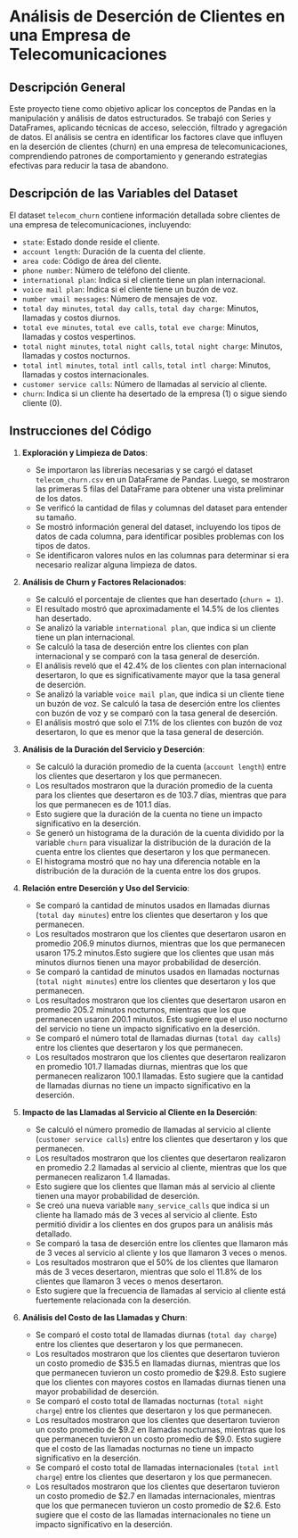 # Análisis de Deserción de Clientes en una Empresa de Telecomunicaciones

## Descripción General

Este proyecto tiene como objetivo aplicar los conceptos de Pandas en la manipulación y análisis de datos estructurados. Se trabajó con Series y DataFrames, aplicando técnicas de acceso, selección, filtrado y agregación de datos. El análisis se centra en identificar los factores clave que influyen en la deserción de clientes (churn) en una empresa de telecomunicaciones, comprendiendo patrones de comportamiento y generando estrategias efectivas para reducir la tasa de abandono.

## Descripción de las Variables del Dataset

El dataset `telecom_churn` contiene información detallada sobre clientes de una empresa de telecomunicaciones, incluyendo:

- `state`: Estado donde reside el cliente.
- `account length`: Duración de la cuenta del cliente.
- `area code`: Código de área del cliente.
- `phone number`: Número de teléfono del cliente.
- `international plan`: Indica si el cliente tiene un plan internacional.
- `voice mail plan`: Indica si el cliente tiene un buzón de voz.
- `number vmail messages`: Número de mensajes de voz.
- `total day minutes`, `total day calls`, `total day charge`: Minutos, llamadas y costos diurnos.
- `total eve minutes`, `total eve calls`, `total eve charge`: Minutos, llamadas y costos vespertinos.
- `total night minutes`, `total night calls`, `total night charge`: Minutos, llamadas y costos nocturnos.
- `total intl minutes`, `total intl calls`, `total intl charge`: Minutos, llamadas y costos internacionales.
- `customer service calls`: Número de llamadas al servicio al cliente.
- `churn`: Indica si un cliente ha desertado de la empresa (1) o sigue siendo cliente (0).

## Instrucciones del Código

1. **Exploración y Limpieza de Datos**:
    - Se importaron las librerías necesarias y se cargó el dataset `telecom_churn.csv` en un DataFrame de Pandas. Luego, se mostraron las primeras 5 filas del DataFrame para obtener una vista preliminar de los datos.
    - Se verificó la cantidad de filas y columnas del dataset para entender su tamaño.
    - Se mostró información general del dataset, incluyendo los tipos de datos de cada columna, para identificar posibles problemas con los tipos de datos.
    - Se identificaron valores nulos en las columnas para determinar si era necesario realizar alguna limpieza de datos.

2. **Análisis de Churn y Factores Relacionados**:
    - Se calculó el porcentaje de clientes que han desertado (`churn = 1`).
    - El resultado mostró que aproximadamente el 14.5% de los clientes han desertado.
    - Se analizó la variable `international plan`, que indica si un cliente tiene un plan internacional.
    - Se calculó la tasa de deserción entre los clientes con plan internacional y se comparó con la tasa general de deserción.
    - El análisis reveló que el 42.4% de los clientes con plan internacional desertaron, lo que es significativamente mayor que la tasa general de deserción.
    - Se analizó la variable `voice mail plan`, que indica si un cliente tiene un buzón de voz. Se calculó la tasa de deserción entre los clientes con buzón de voz y se comparó con la tasa general de deserción.
    - El análisis mostró que solo el 7.1% de los clientes con buzón de voz desertaron, lo que es menor que la tasa general de deserción.

3. **Análisis de la Duración del Servicio y Deserción**:
    - Se calculó la duración promedio de la cuenta (`account length`) entre los clientes que desertaron y los que permanecen.
    - Los resultados mostraron que la duración promedio de la cuenta para los clientes que desertaron es de 103.7 días, mientras que para los que permanecen es de 101.1 días.
    - Esto sugiere que la duración de la cuenta no tiene un impacto significativo en la deserción.
    - Se generó un histograma de la duración de la cuenta dividido por la variable `churn` para visualizar la distribución de la duración de la cuenta entre los clientes que desertaron y los que permanecen.
    - El histograma mostró que no hay una diferencia notable en la distribución de la duración de la cuenta entre los dos grupos.

4. **Relación entre Deserción y Uso del Servicio**:
    - Se comparó la cantidad de minutos usados en llamadas diurnas (`total day minutes`) entre los clientes que desertaron y los que permanecen.
    - Los resultados mostraron que los clientes que desertaron usaron en promedio 206.9 minutos diurnos, mientras que los que permanecen usaron 175.2 minutos.Esto sugiere que los clientes que usan más minutos diurnos tienen una mayor probabilidad de deserción.
    - Se comparó la cantidad de minutos usados en llamadas nocturnas (`total night minutes`) entre los clientes que desertaron y los que permanecen.
    - Los resultados mostraron que los clientes que desertaron usaron en promedio 205.2 minutos nocturnos, mientras que los que permanecen usaron 200.1 minutos. Esto sugiere que el uso nocturno del servicio no tiene un impacto significativo en la deserción.
    - Se comparó el número total de llamadas diurnas (`total day calls`) entre los clientes que desertaron y los que permanecen.
    - Los resultados mostraron que los clientes que desertaron realizaron en promedio 101.7 llamadas diurnas, mientras que los que permanecen realizaron 100.1 llamadas. Esto sugiere que la cantidad de llamadas diurnas no tiene un impacto significativo en la deserción.

5. **Impacto de las Llamadas al Servicio al Cliente en la Deserción**:
    - Se calculó el número promedio de llamadas al servicio al cliente (`customer service calls`) entre los clientes que desertaron y los que permanecen.
    - Los resultados mostraron que los clientes que desertaron realizaron en promedio 2.2 llamadas al servicio al cliente, mientras que los que permanecen realizaron 1.4 llamadas.
    - Esto sugiere que los clientes que llaman más al servicio al cliente tienen una mayor probabilidad de deserción.
    - Se creó una nueva variable `many_service_calls` que indica si un cliente ha llamado más de 3 veces al servicio al cliente. Esto permitió dividir a los clientes en dos grupos para un análisis más detallado.
    - Se comparó la tasa de deserción entre los clientes que llamaron más de 3 veces al servicio al cliente y los que llamaron 3 veces o menos.
    - Los resultados mostraron que el 50% de los clientes que llamaron más de 3 veces desertaron, mientras que solo el 11.8% de los clientes que llamaron 3 veces o menos desertaron.
    - Esto sugiere que la frecuencia de llamadas al servicio al cliente está fuertemente relacionada con la deserción.

6. **Análisis del Costo de las Llamadas y Churn**:
    - Se comparó el costo total de llamadas diurnas (`total day charge`) entre los clientes que desertaron y los que permanecen.
    - Los resultados mostraron que los clientes que desertaron tuvieron un costo promedio de $35.5 en llamadas diurnas, mientras que los que permanecen tuvieron un costo promedio de $29.8. Esto sugiere que los clientes con mayores costos en llamadas diurnas tienen una mayor probabilidad de deserción.
    - Se comparó el costo total de llamadas nocturnas (`total night charge`) entre los clientes que desertaron y los que permanecen.
    - Los resultados mostraron que los clientes que desertaron tuvieron un costo promedio de $9.2 en llamadas nocturnas, mientras que los que permanecen tuvieron un costo promedio de $9.0. Esto sugiere que el costo de las llamadas nocturnas no tiene un impacto significativo en la deserción.
    - Se comparó el costo total de llamadas internacionales (`total intl charge`) entre los clientes que desertaron y los que permanecen.
    - Los resultados mostraron que los clientes que desertaron tuvieron un costo promedio de $2.7 en llamadas internacionales, mientras que los que permanecen tuvieron un costo promedio de $2.6. Esto sugiere que el costo de las llamadas internacionales no tiene un impacto significativo en la deserción.

